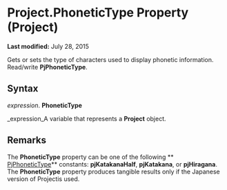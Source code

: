 
# Project.PhoneticType Property (Project)

 **Last modified:** July 28, 2015

Gets or sets the type of characters used to display phonetic information. Read/write  **PjPhoneticType**.

## Syntax

 _expression_. **PhoneticType**

 _expression_A variable that represents a  **Project** object.


## Remarks

The  **PhoneticType** property can be one of the following ** [PjPhoneticType](61edaad8-bc20-507f-9e36-40e765f55cf8.md)** constants: **pjKatakanaHalf**,  **pjKatakana**, or  **pjHiragana**. The  **PhoneticType** property produces tangible results only if the Japanese version of Projectis used.

